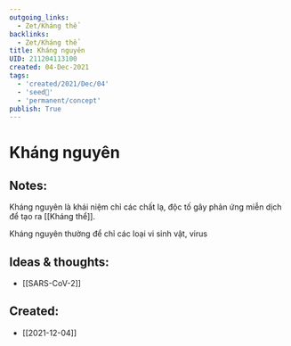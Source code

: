 ```yaml
---
outgoing_links:
  - Zet/Kháng thể
backlinks:
  - Zet/Kháng thể
title: Kháng nguyên
UID: 211204113100
created: 04-Dec-2021
tags:
  - 'created/2021/Dec/04'
  - 'seed🥜'
  - 'permanent/concept'
publish: True
---
```

# Kháng nguyên

## Notes:
Kháng nguyên là khái niệm chỉ các chất lạ, độc tố gây phản ứng miễn dịch để tạo ra [[Kháng thể]].

Kháng nguyên thường để chỉ các loại vi sinh vật, virus

## Ideas & thoughts:
- [[SARS-CoV-2]]



## Created:
- [[2021-12-04]]
